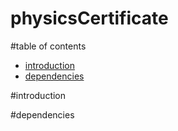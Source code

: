 
# physicsCertificate

#table of contents
- [introduction](#introduction)
- [dependencies](#dependencies)


#introduction

#dependencies




